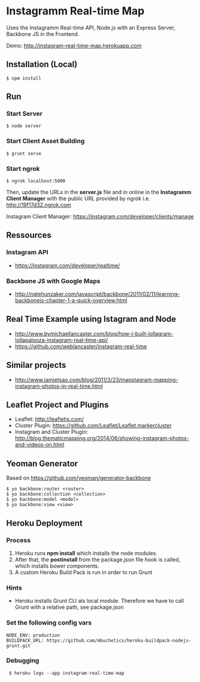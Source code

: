 # Instagramm Real-time Map

Uses the Instagramm Real-time API, Node.js with an Express Server, Backbone JS in the Frontend.

Demo: http://instagram-real-time-map.herokuapp.com

## Installation (Local)

    $ npm install

## Run

### Start Server
    $ node server

### Start Client Asset Building
    $ grunt serve

### Start ngrok
    $ ngrok localhost:5000

Then, update the URLs in the __server.js__ file and in online in the __Instagramm Client Manager__ with the public URL provided by ngrok i.e. http://19f17d32.ngrok.com

Instagram Client Manager: https://instagram.com/developer/clients/manage


## Ressources

### Instagram API
- https://instagram.com/developer/realtime/

### Backbone JS with Google Maps
- http://natehunzaker.com/javascript/backbone/2011/02/11/learning-backbonejs-chapter-1-a-quick-overview.html

## Real Time Example using Istagram and Node
- http://www.bymichaellancaster.com/blog/how-i-built-lollagram-lollapalooza-instagram-real-time-api/
- https://github.com/weblancaster/instagram-real-time

## Similar projects
- http://www.jamietsao.com/blog/2011/3/23/mapstagram-mapping-instagram-photos-in-real-time.html

## Leaflet Project and Plugins
- Leaflet: http://leafletjs.com/
- Cluster Plugin: https://github.com/Leaflet/Leaflet.markercluster
- Instagram and Cluster Plugin: http://blog.thematicmapping.org/2014/06/showing-instagram-photos-and-videos-on.html


## Yeoman Generator

Based on https://github.com/yeoman/generator-backbone

    $ yo backbone:router <router>
    $ yo backbone:collection <collection>
    $ yo backbone:model <model>
    $ yo backbone:view <view>


## Heroku Deployment

### Process

1. Heroku runs __npm install__ which installs the node modules. 
2. After that, the __postinstall__ from the package.json file hook is called, which installs bower components.
3. A custom Heroku Build Pack is run in order to run Grunt

### Hints

- Heroku installs Grunt CLI als local module. Therefore we have to call Grunt with a relative path, see package.json

### Set the following config vars

    NODE_ENV: production
    BUILDPACK_URL: https://github.com/mbuchetics/heroku-buildpack-nodejs-grunt.git

### Debugging

     $ heroku logs --app instagram-real-time-map
